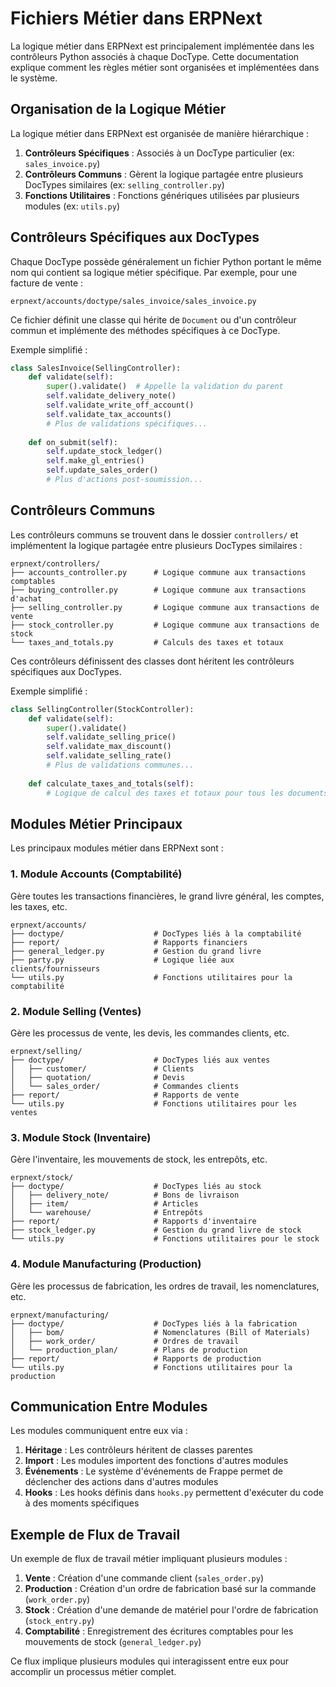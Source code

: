 # Fichiers Métier dans ERPNext

La logique métier dans ERPNext est principalement implémentée dans les contrôleurs Python associés à chaque DocType. Cette documentation explique comment les règles métier sont organisées et implémentées dans le système.

## Organisation de la Logique Métier

La logique métier dans ERPNext est organisée de manière hiérarchique :

1. **Contrôleurs Spécifiques** : Associés à un DocType particulier (ex: `sales_invoice.py`)
2. **Contrôleurs Communs** : Gèrent la logique partagée entre plusieurs DocTypes similaires (ex: `selling_controller.py`)
3. **Fonctions Utilitaires** : Fonctions génériques utilisées par plusieurs modules (ex: `utils.py`)

## Contrôleurs Spécifiques aux DocTypes

Chaque DocType possède généralement un fichier Python portant le même nom qui contient sa logique métier spécifique. Par exemple, pour une facture de vente :

```
erpnext/accounts/doctype/sales_invoice/sales_invoice.py
```

Ce fichier définit une classe qui hérite de `Document` ou d'un contrôleur commun et implémente des méthodes spécifiques à ce DocType.

Exemple simplifié :

```python
class SalesInvoice(SellingController):
    def validate(self):
        super().validate()  # Appelle la validation du parent
        self.validate_delivery_note()
        self.validate_write_off_account()
        self.validate_tax_accounts()
        # Plus de validations spécifiques...
    
    def on_submit(self):
        self.update_stock_ledger()
        self.make_gl_entries()
        self.update_sales_order()
        # Plus d'actions post-soumission...
```

## Contrôleurs Communs

Les contrôleurs communs se trouvent dans le dossier `controllers/` et implémentent la logique partagée entre plusieurs DocTypes similaires :

```
erpnext/controllers/
├── accounts_controller.py      # Logique commune aux transactions comptables
├── buying_controller.py        # Logique commune aux transactions d'achat
├── selling_controller.py       # Logique commune aux transactions de vente
├── stock_controller.py         # Logique commune aux transactions de stock
└── taxes_and_totals.py         # Calculs des taxes et totaux
```

Ces contrôleurs définissent des classes dont héritent les contrôleurs spécifiques aux DocTypes.

Exemple simplifié :

```python
class SellingController(StockController):
    def validate(self):
        super().validate()
        self.validate_selling_price()
        self.validate_max_discount()
        self.validate_selling_rate()
        # Plus de validations communes...
    
    def calculate_taxes_and_totals(self):
        # Logique de calcul des taxes et totaux pour tous les documents de vente
```

## Modules Métier Principaux

Les principaux modules métier dans ERPNext sont :

### 1. Module Accounts (Comptabilité)

Gère toutes les transactions financières, le grand livre général, les comptes, les taxes, etc.

```
erpnext/accounts/
├── doctype/                    # DocTypes liés à la comptabilité
├── report/                     # Rapports financiers
├── general_ledger.py           # Gestion du grand livre
├── party.py                    # Logique liée aux clients/fournisseurs
└── utils.py                    # Fonctions utilitaires pour la comptabilité
```

### 2. Module Selling (Ventes)

Gère les processus de vente, les devis, les commandes clients, etc.

```
erpnext/selling/
├── doctype/                    # DocTypes liés aux ventes
│   ├── customer/               # Clients
│   ├── quotation/              # Devis
│   └── sales_order/            # Commandes clients
├── report/                     # Rapports de vente
└── utils.py                    # Fonctions utilitaires pour les ventes
```

### 3. Module Stock (Inventaire)

Gère l'inventaire, les mouvements de stock, les entrepôts, etc.

```
erpnext/stock/
├── doctype/                    # DocTypes liés au stock
│   ├── delivery_note/          # Bons de livraison
│   ├── item/                   # Articles
│   └── warehouse/              # Entrepôts
├── report/                     # Rapports d'inventaire
├── stock_ledger.py             # Gestion du grand livre de stock
└── utils.py                    # Fonctions utilitaires pour le stock
```

### 4. Module Manufacturing (Production)

Gère les processus de fabrication, les ordres de travail, les nomenclatures, etc.

```
erpnext/manufacturing/
├── doctype/                    # DocTypes liés à la fabrication
│   ├── bom/                    # Nomenclatures (Bill of Materials)
│   ├── work_order/             # Ordres de travail
│   └── production_plan/        # Plans de production
├── report/                     # Rapports de production
└── utils.py                    # Fonctions utilitaires pour la production
```

## Communication Entre Modules

Les modules communiquent entre eux via :

1. **Héritage** : Les contrôleurs héritent de classes parentes
2. **Import** : Les modules importent des fonctions d'autres modules
3. **Événements** : Le système d'événements de Frappe permet de déclencher des actions dans d'autres modules
4. **Hooks** : Les hooks définis dans `hooks.py` permettent d'exécuter du code à des moments spécifiques

## Exemple de Flux de Travail

Un exemple de flux de travail métier impliquant plusieurs modules :

1. **Vente** : Création d'une commande client (`sales_order.py`)
2. **Production** : Création d'un ordre de fabrication basé sur la commande (`work_order.py`)
3. **Stock** : Création d'une demande de matériel pour l'ordre de fabrication (`stock_entry.py`)
4. **Comptabilité** : Enregistrement des écritures comptables pour les mouvements de stock (`general_ledger.py`)

Ce flux implique plusieurs modules qui interagissent entre eux pour accomplir un processus métier complet. 